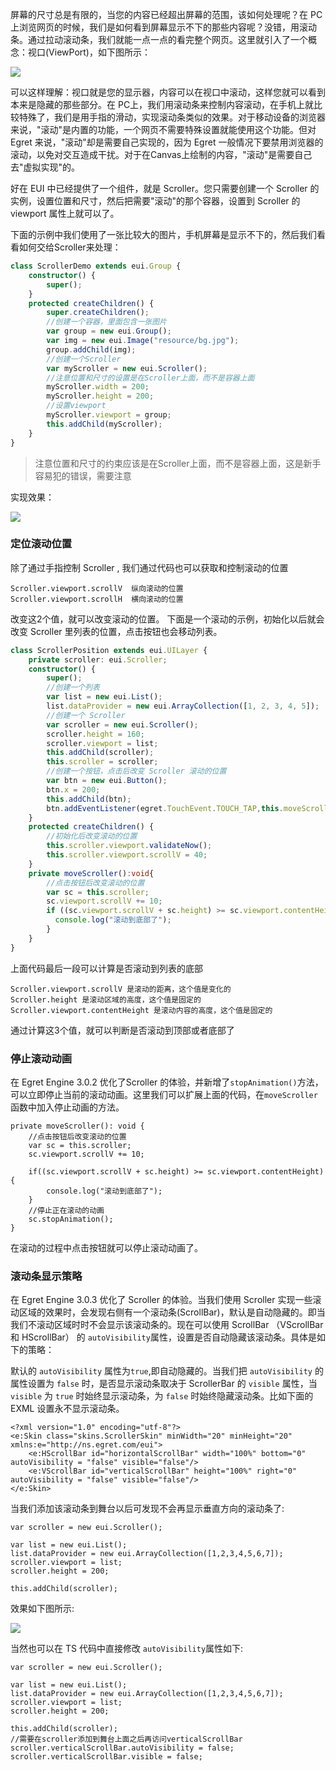 屏幕的尺寸总是有限的，当您的内容已经超出屏幕的范围，该如何处理呢？在 PC 上浏览网页的时候，我们是如何看到屏幕显示不下的那些内容呢？没错，用滚动条。通过拉动滚动条，我们就能一点一点的看完整个网页。这里就引入了一个概念：视口(ViewPort)，如下图所示：

![](563b06b89cc00.png)

可以这样理解：视口就是您的显示器，内容可以在视口中滚动，这样您就可以看到本来是隐藏的那些部分。在 PC上，我们用滚动条来控制内容滚动，在手机上就比较特殊了，我们是用手指的滑动，实现滚动条类似的效果。对于移动设备的浏览器来说，"滚动"是内置的功能，一个网页不需要特殊设置就能使用这个功能。但对 Egret 来说，"滚动"却是需要自己实现的，因为 Egret 一般情况下要禁用浏览器的滚动，以免对交互造成干扰。对于在Canvas上绘制的内容，"滚动"是需要自己去"虚拟实现"的。

好在 EUI 中已经提供了一个组件，就是 Scroller。您只需要创建一个 Scroller 的实例，设置位置和尺寸，然后把需要"滚动"的那个容器，设置到 Scroller 的 viewport 属性上就可以了。

下面的示例中我们使用了一张比较大的图片，手机屏幕是显示不下的，然后我们看看如何交给Scroller来处理：

``` TypeScript
class ScrollerDemo extends eui.Group {
    constructor() {
        super();
    }
    protected createChildren() {
        super.createChildren();
        //创建一个容器，里面包含一张图片
        var group = new eui.Group();
        var img = new eui.Image("resource/bg.jpg");
        group.addChild(img);
        //创建一个Scroller
        var myScroller = new eui.Scroller();
        //注意位置和尺寸的设置是在Scroller上面，而不是容器上面
        myScroller.width = 200;
        myScroller.height = 200;
        //设置viewport
        myScroller.viewport = group;
        this.addChild(myScroller);
    }
}

```
> 注意位置和尺寸的约束应该是在Scroller上面，而不是容器上面，这是新手容易犯的错误，需要注意

实现效果：

![](563b06b8b88fe.jpg)

### 定位滚动位置
除了通过手指控制 Scroller , 我们通过代码也可以获取和控制滚动的位置
``` 
Scroller.viewport.scrollV  纵向滚动的位置
Scroller.viewport.scrollH  横向滚动的位置
``` 
改变这2个值，就可以改变滚动的位置。
下面是一个滚动的示例，初始化以后就会改变 Scroller 里列表的位置，点击按钮也会移动列表。
~~~ TypeScript
class ScrollerPosition extends eui.UILayer {
    private scroller: eui.Scroller;
    constructor() {
        super();
        //创建一个列表
        var list = new eui.List();
        list.dataProvider = new eui.ArrayCollection([1, 2, 3, 4, 5]);
		//创建一个 Scroller
        var scroller = new eui.Scroller();
        scroller.height = 160;
        scroller.viewport = list;
        this.addChild(scroller);
        this.scroller = scroller;
		//创建一个按钮，点击后改变 Scroller 滚动的位置
        var btn = new eui.Button();
        btn.x = 200;
        this.addChild(btn);
        btn.addEventListener(egret.TouchEvent.TOUCH_TAP,this.moveScroller,this);
    }
    protected createChildren() {
    	//初始化后改变滚动的位置
        this.scroller.viewport.validateNow();
        this.scroller.viewport.scrollV = 40;
    }
    private moveScroller():void{
    	//点击按钮后改变滚动的位置
        var sc = this.scroller;
        sc.viewport.scrollV += 10;
        if ((sc.viewport.scrollV + sc.height) >= sc.viewport.contentHeight) {
          console.log("滚动到底部了");
        }
    }
}
~~~
上面代码最后一段可以计算是否滚动到列表的底部
~~~
Scroller.viewport.scrollV 是滚动的距离，这个值是变化的
Scroller.height 是滚动区域的高度，这个值是固定的
Scroller.viewport.contentHeight 是滚动内容的高度，这个值是固定的
~~~
通过计算这3个值，就可以判断是否滚动到顶部或者底部了

### 停止滚动动画

在 Egret Engine 3.0.2 优化了Scroller 的体验，并新增了`stopAnimation()`方法，可以立即停止当前的滚动动画。这里我们可以扩展上面的代码，在`moveScroller`函数中加入停止动画的方法。

```
private moveScroller(): void {
    //点击按钮后改变滚动的位置
    var sc = this.scroller;
    sc.viewport.scrollV += 10;

    if((sc.viewport.scrollV + sc.height) >= sc.viewport.contentHeight) {
        console.log("滚动到底部了");
    }
    //停止正在滚动的动画
    sc.stopAnimation();
}
```

在滚动的过程中点击按钮就可以停止滚动动画了。

### 滚动条显示策略

在 Egret Engine 3.0.3 优化了 Scroller 的体验。当我们使用 Scroller 实现一些滚动区域的效果时，会发现右侧有一个滚动条(ScrollBar)，默认是自动隐藏的。即当我们不滚动区域时时不会显示该滚动条的。现在可以使用 ScrollBar （VScrollBar 和 HScrollBar） 的 `autoVisibility`属性，设置是否自动隐藏该滚动条。具体是如下的策略：

默认的 `autoVisibility` 属性为`true`,即自动隐藏的。当我们把 `autoVisibility` 的属性设置为 `false` 时，是否显示滚动条取决于 ScrollerBar 的 `visible` 属性，当 `visible` 为 `true` 时始终显示滚动条，为 `false` 时始终隐藏滚动条。比如下面的 EXML 设置永不显示滚动条。

```
<?xml version="1.0" encoding="utf-8"?>
<e:Skin class="skins.ScrollerSkin" minWidth="20" minHeight="20" xmlns:e="http://ns.egret.com/eui">
    <e:HScrollBar id="horizontalScrollBar" width="100%" bottom="0" autoVisibility = "false" visible="false"/>
    <e:VScrollBar id="verticalScrollBar" height="100%" right="0" autoVisibility = "false" visible="false"/>
</e:Skin>
```

当我们添加该滚动条到舞台以后可发现不会再显示垂直方向的滚动条了:

```
var scroller = new eui.Scroller();

var list = new eui.List();
list.dataProvider = new eui.ArrayCollection([1,2,3,4,5,6,7]);
scroller.viewport = list;
scroller.height = 200;

this.addChild(scroller);
```

效果如下图所示:

![](56cacf149e2e9.png)

当然也可以在 TS 代码中直接修改 `autoVisibility`属性如下:

```
var scroller = new eui.Scroller();

var list = new eui.List();
list.dataProvider = new eui.ArrayCollection([1,2,3,4,5,6,7]);
scroller.viewport = list;
scroller.height = 200;

this.addChild(scroller);
//需要在scroller添加到舞台上面之后再访问verticalScrollBar
scroller.verticalScrollBar.autoVisibility = false;
scroller.verticalScrollBar.visible = false;
```